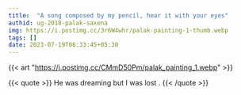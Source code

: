 ```yaml
---
title:  "A song composed by my pencil, hear it with your eyes"
authid: ug-2018-palak-saxena
img: https://i.postimg.cc/3r6W4whr/palak-painting-1-thumb.webp
tags: []
date: 2023-07-19T06:33:45+05:30
---
```



{{< art "https://i.postimg.cc/CMmD50Pm/palak_painting_1.webp" >}}

{{< quote >}}
He was dreaming but I was lost .
{{< /quote >}}